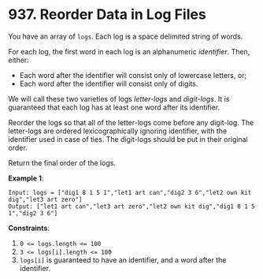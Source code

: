 # 937. Reorder Data in Log Files

You have an array of `logs`. Each log is a space delimited string of words.

For each log, the first word in each log is an alphanumeric *identifier*. Then, either:

- Each word after the identifier will consist only of lowercase letters, or;
- Each word after the identifier will consist only of digits.

We will call these two varieties of logs *letter-logs* and *digit-logs*. It is guaranteed that each log has at least one word after its identifier.

Reorder the logs so that all of the letter-logs come before any digit-log. The letter-logs are ordered lexicographically ignoring identifier, with the identifier used in case of ties. The digit-logs should be put in their original order.

Return the final order of the logs.

**Example 1**:

```
Input: logs = ["dig1 8 1 5 1","let1 art can","dig2 3 6","let2 own kit dig","let3 art zero"]
Output: ["let1 art can","let3 art zero","let2 own kit dig","dig1 8 1 5 1","dig2 3 6"]
```
 
**Constraints**:

1. `0 <= logs.length <= 100`
2. `3 <= logs[i].length <= 100`
3. `logs[i]` is guaranteed to have an identifier, and a word after the identifier.